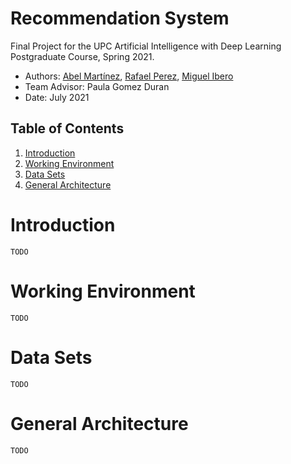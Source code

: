 Recommendation System
====

Final Project for the UPC Artificial Intelligence with Deep Learning Postgraduate Course, Spring 2021.

* Authors: [Abel Martínez](mailto:abelmart@gmail.com), [Rafael Perez](rrafaelapm93@gmail.com), [Miguel Ibero](mailto:miguel@ibero.me)
* Team Advisor: Paula Gomez Duran
* Date: July 2021


## Table of Contents 

1. [Introduction](#intro)
2. [Working Environment](#working_env)
3. [Data Sets](#datasets)
4. [General Architecture](#architecture)


# Introduction <a name="intro"></a>

    TODO

# Working Environment <a name="working_env"></a>


    TODO

# Data Sets <a name="datasets"></a>


    TODO

# General Architecture <a name="architecture"></a>

    TODO